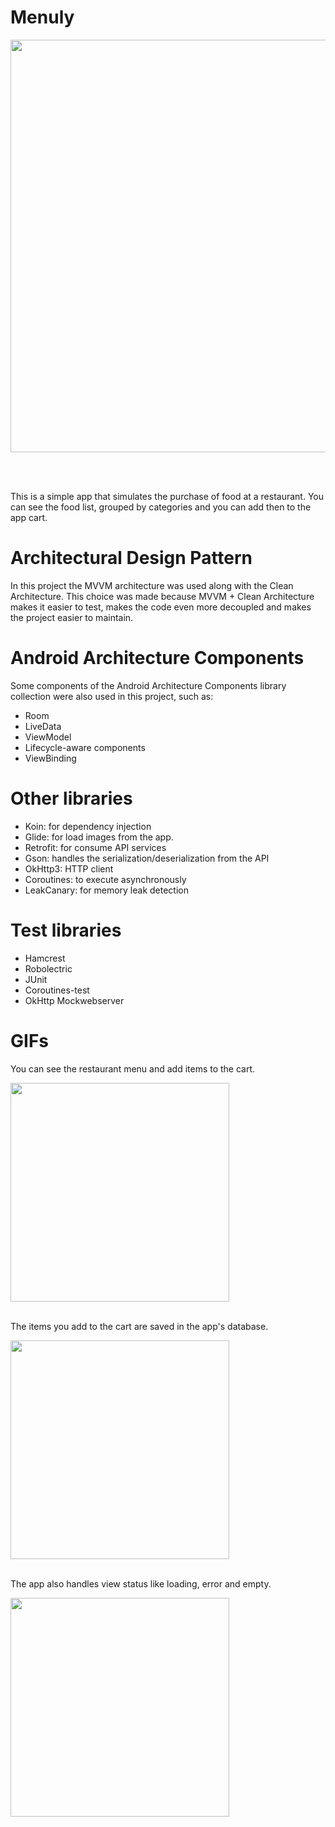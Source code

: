 # Menuly

<p align="center">
  <img src="https://user-images.githubusercontent.com/41158713/92423584-fef2df80-f157-11ea-881e-8247874a7015.png" width="660">
</p>

<br/>
<br/>

This is a simple app that simulates the purchase of food at a restaurant. You can see the food list, grouped by categories and you can add then to the app cart.

# Architectural Design Pattern
In this project the MVVM architecture was used along with the Clean Architecture. This choice was made because MVVM + Clean Architecture makes it easier to test, makes the code even more decoupled and makes the project easier to maintain.

# Android Architecture Components
Some components of the Android Architecture Components library collection were also used in this project, such as:
- Room
- LiveData
- ViewModel
- Lifecycle-aware components
- ViewBinding


# Other libraries
- Koin: for dependency injection
- Glide: for load images from the app.
- Retrofit: for consume API services
- Gson: handles the serialization/deserialization from the API
- OkHttp3: HTTP client
- Coroutines: to execute asynchronously
- LeakCanary: for memory leak detection

# Test libraries
- Hamcrest
- Robolectric
- JUnit
- Coroutines-test
- OkHttp Mockwebserver


# GIFs
You can see the restaurant menu and add items to the cart.

<img src="https://user-images.githubusercontent.com/41158713/92423772-9eb06d80-f158-11ea-9ee0-ea1211ab1f64.gif" width="350">
<br/>
<br/>

The items you add to the cart are saved in the app's database.

<img src="https://user-images.githubusercontent.com/41158713/92423777-a3752180-f158-11ea-8169-7ab67f762dc4.gif" width="350">
<br/>
<br/>

The app also handles view status like loading, error and empty.

<img src="https://user-images.githubusercontent.com/41158713/92423784-ab34c600-f158-11ea-9a01-6d0d1b679414.gif" width="350">
